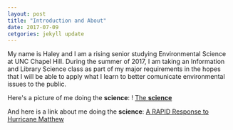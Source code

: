 ```yaml
---
layout: post
title: "Introduction and About"
date: 2017-07-09
cetgories: jekyll update
---
```

My name is Haley and I am a rising senior studying Environmental Science at UNC Chapel Hill. During the summer of 2017, I am taking an Information and Library Science class as part of my major requirements in the hopes that I will be able to apply what I learn to better comunicate environmental issues to the public.

Here's a picture of me doing the **science**:
! [The **science**]({{haleally.github.io}}/assets/img/Lumberton3.jpg)

And here is a link about me doing the **science**:
[A RAPID Response to Hurricane Matthew](http://endeavors.unc.edu/a-rapid-response-to-hurricane-matthew/)
